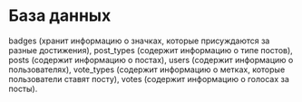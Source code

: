 # База данных

badges (хранит информацию о значках, которые присуждаются за разные достижения),
post_types (содержит информацию о типе постов),
posts (содержит информацию о постах),
users (содержит информацию о пользователях),
vote_types (содержит информацию о метках, которые пользователи ставят посту),
votes (cодержит информацию о голосах за посты).
